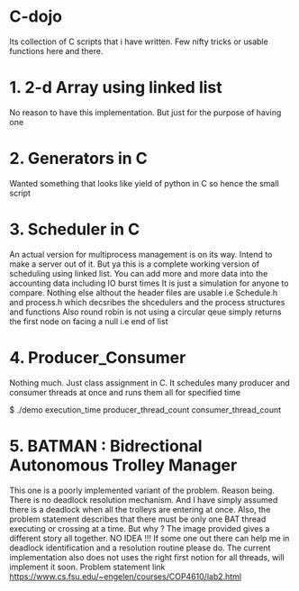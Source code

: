 # C-dojo
  Its collection of C scripts that i have written. Few nifty tricks or usable functions here and there.

# 1. 2-d Array using linked list
  No reason to have this implementation. But just for the purpose of having one

# 2. Generators in C
  Wanted something that looks like yield of python in C so hence the small script

# 3. Scheduler in C
  An actual version for multiprocess management is on its way. Intend to make a server out of it.
  But ya this is a complete working version of scheduling using linked list.
  You can add more and more data into the accounting data including IO burst times
  It is just a simulation for anyone to compare. Nothing else althout the header files are usable i.e 
  Schedule.h and process.h which decsribes the shcedulers and the process structures and functions
  Also round robin is not using a circular qeue simply returns the first node on facing a null i.e end of list

# 4. Producer_Consumer
  Nothing much. Just class assignment in C. It schedules many producer and consumer threads at once and runs them all for specified time
  
  $ ./demo execution_time producer_thread_count consumer_thread_count

# 5. BATMAN : Bidrectional Autonomous Trolley Manager
  This one is a poorly implemented variant of the problem. Reason being. There is no deadlock resolution mechanism. And I have simply       assumed there is a deadlock when all the trolleys are entering at once. Also, the problem statement describes that there must be only     one BAT thread executing or crossing at a time. But why ? The image provided gives a different story all together. NO IDEA !!! If some     one out there can help me in deadlock identification and a resolution routine please do. The current implementation also does not uses     the right first notion for all threads, will implement it soon. 
  Problem statement link
  https://www.cs.fsu.edu/~engelen/courses/COP4610/lab2.html
